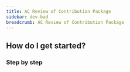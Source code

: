 ```yaml
---
title: AC Review of Contribution Package
sidebar: dev-bad
breadcrumb: AC Review of Contribution Package
---
```


## <background>

## How do I get started?

### Step by step

